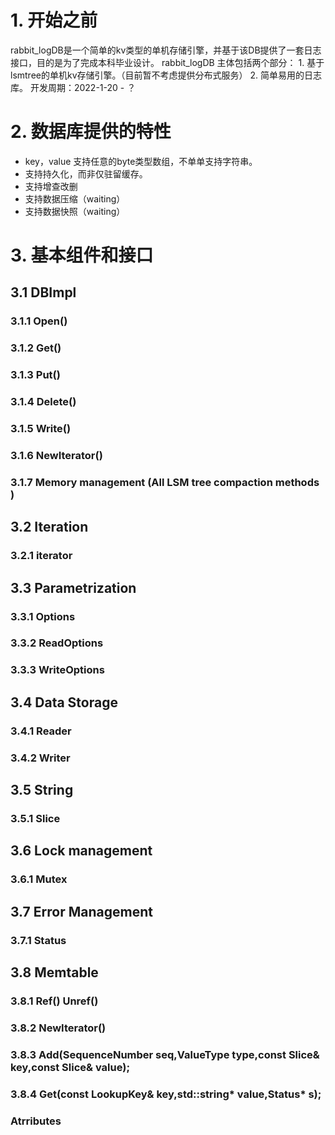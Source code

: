 # 1. 开始之前

rabbit_logDB是一个简单的kv类型的单机存储引擎，并基于该DB提供了一套日志接口，目的是为了完成本科毕业设计。
rabbit_logDB 主体包括两个部分：
    1. 基于lsmtree的单机kv存储引擎。（目前暂不考虑提供分布式服务）
    2. 简单易用的日志库。
开发周期：2022-1-20 - ？

# 2. 数据库提供的特性

- key，value 支持任意的byte类型数组，不单单支持字符串。
- 支持持久化，而非仅驻留缓存。
- 支持增查改删
- 支持数据压缩（waiting）
- 支持数据快照（waiting）

# 3. 基本组件和接口

## 3.1 DBImpl

### 3.1.1 Open()
### 3.1.2 Get()
### 3.1.3 Put()
### 3.1.4 Delete()
### 3.1.5 Write()
### 3.1.6 NewIterator()
### 3.1.7 Memory management (All LSM tree compaction methods )

## 3.2 Iteration
### 3.2.1 iterator

## 3.3 Parametrization
### 3.3.1 Options
### 3.3.2 ReadOptions
### 3.3.3 WriteOptions

## 3.4 Data Storage
### 3.4.1 Reader
### 3.4.2 Writer

## 3.5 String
### 3.5.1 Slice

## 3.6 Lock management
### 3.6.1 Mutex

## 3.7 Error Management
### 3.7.1 Status

## 3.8 Memtable 

### 3.8.1 Ref() Unref()
### 3.8.2 NewIterator()
### 3.8.3 Add(SequenceNumber seq,ValueType type,const Slice& key,const Slice& value);
### 3.8.4 Get(const LookupKey& key,std::string* value,Status* s);

### Atrributes


